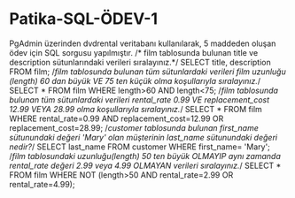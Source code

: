# Patika-SQL-ÖDEV-1
PgAdmin üzerinden dvdrental veritabanı kullanılarak, 5 maddeden oluşan ödev için SQL sorgusu yapılmıştır. 
/* film tablosunda bulunan title ve description sütunlarındaki verileri sıralayınız.*/
SELECT title, description FROM film;
/*film tablosunda bulunan tüm sütunlardaki verileri film uzunluğu (length) 60 dan büyük VE 75 ten küçük olma koşullarıyla sıralayınız.*/
SELECT * FROM film 
WHERE length>60 AND length<75;
/*film tablosunda bulunan tüm sütunlardaki verileri rental_rate 0.99 VE replacement_cost 12.99 VEYA 28.99 olma koşullarıyla sıralayınız.*/
SELECT * FROM film
WHERE rental_rate=0.99 AND replacement_cost=12.99 OR replacement_cost=28.99;
/*customer tablosunda bulunan first_name sütunundaki değeri 'Mary' olan müşterinin last_name sütunundaki değeri nedir?*/
SELECT last_name FROM customer
WHERE first_name= 'Mary';
/*film tablosundaki uzunluğu(length) 50 ten büyük OLMAYIP aynı zamanda rental_rate değeri 2.99 veya 4.99 OLMAYAN verileri sıralayınız.*/
SELECT * FROM film
WHERE NOT (length>50 AND rental_rate=2.99 OR rental_rate=4.99);

